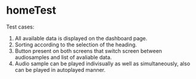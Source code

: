 # homeTest
Test cases:
1. All available data is displayed on the dashboard page.
2. Sorting according to the selection of the heading.
3. Button present on both screens that switch screen between audiosamples and list of avaliable data.
4. Audio sample can be played indivisually as well as simultaneously, also can be played in autoplayed manner.
